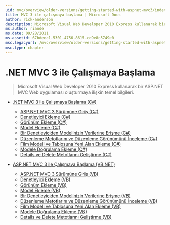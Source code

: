 ```yaml
---
uid: mvc/overview/older-versions/getting-started-with-aspnet-mvc3/index
title: MVC 3 ile çalışmaya başlama | Microsoft Docs
author: rick-anderson
description: Microsoft Visual Web Developer 2010 Express kullanarak bir ASP.NET MVC Web uygulaması oluşturmaya ilişkin temel bilgileri.
ms.author: riande
ms.date: 09/28/2011
ms.assetid: 67bdeec1-5301-4756-8615-cd9e8c5749e0
msc.legacyurl: /mvc/overview/older-versions/getting-started-with-aspnet-mvc3
msc.type: chapter
---
```

<a name="getting-started-with-aspnet-mvc3"></a>.NET MVC 3 ile Çalışmaya Başlama
====================
> Microsoft Visual Web Developer 2010 Express kullanarak bir ASP.NET MVC Web uygulaması oluşturmaya ilişkin temel bilgileri.


- [.NET MVC 3 ile Çalışmaya Başlama (C#)](cs/index.md)

    - [ASP.NET MVC 3 Sürümüne Giriş (C#)](cs/intro-to-aspnet-mvc-3.md)
    - [Denetleyici Ekleme (C#)](cs/adding-a-controller.md)
    - [Görünüm Ekleme (C#)](cs/adding-a-view.md)
    - [Model Ekleme (C#)](cs/adding-a-model.md)
    - [Bir Denetleyiciden Modelinizin Verilerine Erişme (C#)](cs/accessing-your-models-data-from-a-controller.md)
    - [Düzenleme Metotlarını ve Düzenleme Görünümünü İnceleme (C#)](cs/examining-the-edit-methods-and-edit-view.md)
    - [Film Modeli ve Tablosuna Yeni Alan Ekleme (C#)](cs/adding-a-new-field.md)
    - [Modele Doğrulama Ekleme (C#)](cs/adding-validation-to-the-model.md)
    - [Details ve Delete Metotlarını Geliştirme (C#)](cs/improving-the-details-and-delete-methods.md)
- [ASP.NET MVC 3 ile Çalışmaya Başlama (VB.NET)](vb/index.md)

    - [ASP.NET MVC 3 Sürümüne Giriş (VB)](vb/intro-to-aspnet-mvc-3.md)
    - [Denetleyici Ekleme (VB)](vb/adding-a-controller.md)
    - [Görünüm Ekleme (VB)](vb/adding-a-view.md)
    - [Model Ekleme (VB)](vb/adding-a-model.md)
    - [Bir Denetleyiciden Modelinizin Verilerine Erişme (VB)](vb/accessing-your-models-data-from-a-controller.md)
    - [Düzenleme Metotlarını ve Düzenleme Görünümünü İnceleme (VB)](vb/examining-the-edit-methods-and-edit-view.md)
    - [Film Modeli ve Tablosuna Yeni Alan Ekleme (VB)](vb/adding-a-new-field.md)
    - [Modele Doğrulama Ekleme (VB)](vb/adding-validation-to-the-model.md)
    - [Details ve Delete Metotlarını Geliştirme (VB)](vb/improving-the-details-and-delete-methods.md)
